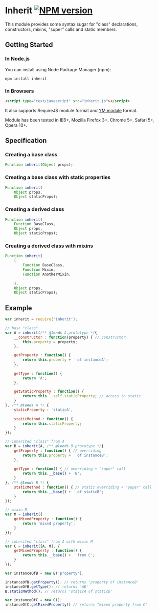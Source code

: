 Inherit [![NPM version](https://badge.fury.io/js/inherit.png)](http://badge.fury.io/js/inherit)
=======
This module provides some syntax sugar for "class" declarations, constructors, mixins, "super" calls and static members.

Getting Started
---------------
### In Node.js ###
You can install using Node Package Manager (npm):

    npm install inherit

### In Browsers ###
```html
<script type="text/javascript" src="inherit.js"></script>
```
It also supports RequireJS module format and [YM module](https://github.com/ymaps/modules) format.

Module has been tested in IE6+, Mozilla Firefox 3+, Chrome 5+, Safari 5+, Opera 10+.

Specification
-------------
### Creating a base class ###
````js
Function inherit(Object props);
````
### Creating a base class with static properties ###
````js
Function inherit(
    Object props,
    Object staticProps);
````
### Creating a derived class ###
````js
Function inherit(
    Function BaseClass,
    Object props,
    Object staticProps);
````
### Creating a derived class with mixins ###
````js
Function inherit(
    [
        Function BaseClass,
        Function Mixin,
        Function AnotherMixin,
        ...
    ],
    Object props,
    Object staticProps);
````

Example
------------
```javascript
var inherit = require('inherit');

// base "class"
var A = inherit(/** @lends A.prototype */{
    __constructor : function(property) { // constructor
        this.property = property;
    },

    getProperty : function() {
        return this.property + ' of instanceA';
    },
    
    getType : function() {
        return 'A';
    },

    getStaticProperty : function() {
        return this.__self.staticProperty; // access to static
    }
}, /** @lends A */ {    
    staticProperty : 'staticA',
    
    staticMethod : function() {
        return this.staticProperty;
    }
});

// inherited "class" from A
var B = inherit(A, /** @lends B.prototype */{
    getProperty : function() { // overriding
        return this.property + ' of instanceB';
    },
    
    getType : function() { // overriding + "super" call
        return this.__base() + 'B';
    }
}, /** @lends B */ {
    staticMethod : function() { // static overriding + "super" call
        return this.__base() + ' of staticB';
    }
});

// mixin M
var M = inherit({
    getMixedProperty : function() {
        return 'mixed property';
    }
});

// inherited "class" from A with mixin M
var C = inherit([A, M], {
    getMixedProperty : function() {
        return this.__base() + ' from C';
    }
});

var instanceOfB = new B('property');

instanceOfB.getProperty(); // returns 'property of instanceB'
instanceOfB.getType(); // returns 'AB'
B.staticMethod(); // returns 'staticA of staticB'

var instanceOfC = new C();
instanceOfC.getMixedProperty() // returns "mixed property from C"
```
